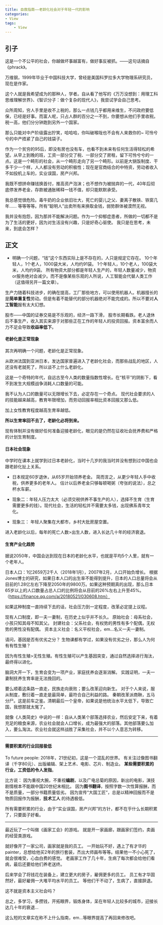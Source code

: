 ```yaml
---
title: 自救指南——老龄化社会对于年轻一代的影响
categories:
- View
tags: 
    - View
---
```


## 引子
这是一个不公平的社会，你越做坏事越富有，做好事反被抓。——这句话摘自《phrack》。


万维钢，1999年毕业于中国科技大学，曾经是美国科罗拉多大学物理系研究员，现在是作家。

这个人就是我希望成为的那种人，学者。自从看了他写的《万万没想到：用理工科思维理解世界》、《智识分子：做个复杂的现代人》，我尝试学会自己思考。

众所周知，穷人手里是收不上税的，那么一点钱几乎都用来维生，不问政府要低保，已经是好事。而富人呢，只占人群的百分之一不到，你要想从他们手里收税。税一高，他们分分钟跑到另外一个国家。
	
那么只能对中产阶级露出狞笑，哈哈哈，你叫破喉咙也不会有人来救你的~
可怜兮兮的中产捂紧了自己的钱袋子。

作为一个贫穷的95后，即没有房也没有车，也看不到未来有任何生活得轻松的希望。从早上到晚的班，工资一部分交了税、一部分交了房租，留下可怜兮兮的一点。这是一个畸形的社会，从一个畸形走向了另一个畸形。以前是大锅饭制度、干多干少一个样，人人都没有劳动的积极性；现在是官商结合的中特资，劳动者收入不如投机上车的，实业误国，房产兴邦。

我既不想拼命赚钱换首付，推高资产泡沫；也不想作为被抛弃的一代，40年后彻底停发养老金，存款被通胀稀释一钱不值，却只能默默承受。

我总感觉很危险。毒牛奶的企业依旧壮大，死亡的婴儿之父、妻离子散铁、铁窗几年…… 等等等等。所有“聪明人”出卖所有来换取金钱，弱势群体被漠然无视。

我并没有抱怨，因为那并不能解决问题。作为一个抑郁症患者，所做的一切都不是为了生活的更好，因为对生活没有兴趣，只是好奇心驱使。
我只是在思考，未来，到底会怎样？

## 正文

- 明确一个问题，“钱”这个东西实际上是不存在的，人只是规定它存在。
10个年轻人，1个老人，1000袋大米，人均约91袋。
1个年轻人，10个老人，100袋大米，人均约9袋。
所有物资大部分都是年轻人生产的，年轻人数量减少，物资or服务绝对会减少。而不是像某些乐观的人所说，人工智能会代替人类工作（这值得另开一篇文章）。

生产力随着科技进步，的确在提高，工厂那些地方，可以使用机器人。机器擅长的是**简单重复性**劳动。但是有着不能替代的部分机器绝对不能完成的。所以不要对**人工智能**报有太大幻想。

股市——中国的证券交易是不乐观的，经济一路下滑， 股市长期看跌。老人退休后不事生产，收入其实来源于对那些正在工作的年轻人的投资回报。资本富余而人力不足会导致**收益率低下**。

#### 老龄化是正常现象
  其次再明确一个问题，老龄化是正常现象。

从欧洲法国到亚洲日本，发达国家普遍进入了老龄化社会，而那些战乱的地区，人还没有老就死了，所以谈不上什么老龄化。

这是一个奇特的年代，自远古至今人类的数量指数性增长。在“核平”的阴影下，看不到发生大规模战争消耗人口数量的可能。

我不认为人口的数量可以无限增长下去，必定存在一个奇点。
现代社会要求的人的技能越来越高，教育年限增加，而劳动回报率相比资本回报又那么低。

加上女性教育程度越高生育率越低。

**所以生育率回不去了，老龄化必将到来。**

现有体制并没有做好任何准备迎接老龄化，眼见的是仍然在征收社会抚养费和严格的计划生育制度。

#### 日本社会现象

中学时在课本上就学到过日本老龄化，当时十几岁的我当时并没有想到过中国也会跟老龄化扯上关系。

- 日本规定60岁退休，从65岁开始领养老金。
简而言之，从更少年轻人手中收税，供养更多的老年人。
估计以后养老金只够每顿喝粥（夸张的说法），总之杯水车薪。

- 现象二：年轻人压力太大（必须交税供养不事生产的人），选择不生育（生育需要更多的钱）。现代社会，生活的轻松并不需要太多钱，出现佛系青年文化。

- 现象三： 年轻人聚集在大都市，乡村大批房屋空置。

进入老龄化以后，每年的死亡人数>出生人数，进入长达几十年的经济衰退。

#### 生育产业化趋势
据说2050年，中国会达到现在日本的老龄化水平，也就是平均5个人里，就有一个老年人。

日本人口：1亿2659万2千人（2018年1月），2007年2月，人口开始负增长。
根据Jones博士的研究，如果日本人口的出生率不能得到提升，日本的人口总量将会从目前的1.28亿左右下降至2050年的9800万。如果这种预期真的出现，那么日本65岁以上的人口数量占总人口的比例将会从目前的26%左右上升至45%。（https://finance.qq.com/a/20180521/030608.htm）

如果这种制度一直持续下去的话，社会压力到一定程度，改革必定提上议程。

现有人口制度，即一夫一妻制，在历史上似乎并不长久。
原始社会：母系社会，小孩只知其母不知其父。
封建社会：父系社会，有权势的男性有多个配偶，无权势的男性没有配偶。
资本主义社会：名义平权社会，em...名义一夫一妻制。

请问，基因是否有优劣之分？
生物课都有学过，如果没有优劣之分，那么人为何有有性生殖？

因为有性生殖>无性生殖。有性生殖可以产生基因突变，通过自然选择进行淘汰，最终得以进化。

脑洞大开一下，生育会变为一项产业，家庭抚养会逐渐消解。
实践证明，一夫一妻制抚养生育率是无法挽回的。

要么顺着这条路一直走，民族走向衰败；要么改革迎向新生。
对于个人来说，服从制度，敷衍着一直走是最简单，最符合自己利益的路。
秦朝改革派商鞅，五马分尸。这是前车之鉴。清朝最后一个皇帝，如果说是他统治水平太低下，导致亡国，我想那就太冤了。

就像《人类简史》中说的一样：自从人类某个部落选择农业，然后安定下来，有着充足的粮食来源，农业社会就会人口增长，成为最强大的部落。其他部落要么加入，要么淘汰。农业社会就这样战胜了采集社会，并不以个人意志为转移。

---

#### 需要积累的行业回报极低
To future people:
2018年，21世纪初，这是一个混乱的世界。
有关注过像图书翻译（千字80元）、出版编辑、架上艺术、电影、芯片、制造业。
**某些需要积累的行业，工资低的令人发指**。

比方说：
因为重视大腕，不重视**编剧**，以及广电总菊的原因，新出的电影，演技剧情根本不能跟中国20世纪末相比。
因为**图书翻译**，按照字数一次性算报酬，而不是质量，一部分书籍质量低劣。
因为宣传“大国工匠”，总是以精神回报而不是物质回报作为报酬，**技术工人** 的待遇极低。

所有需要积累的行业，由于“实业误国，房产兴邦”的方针，都不在乎什么长期积累了，只要面子好看。

---

最近玩了一个叫做《画家工会》的游戏。
就是开一家画廊，跟画家们签约，卖画的经营类游戏。

就好像开了一家公司，画家就是我的员工。
一开始玩不好，遇上了有才华的painter，总想给他买2年的旅行套装，杰出大师画布等等。结果他一不小心死了，
就会很难受，心血白费的感觉。
老画家工作了几十年，生病了每次都会给他们看病，最后还要给他们养老送终。

后来学会了将钱花在装备上，建立更大的房子，雇佣更多的员工。
员工有才华固然好，最好雇佣一大堆平均水平的员工。
等他们干不动了，生病了，直接辞退。

这不就是资本主义社会吗？

总之，多学习，多攒钱，开拓眼界，锻炼身体，呆在年轻人比较多的城市，迎接长达几十年的衰退...

这么短的文章实在称不上什么指南，em...等眼界提高了再回来修改吧。

